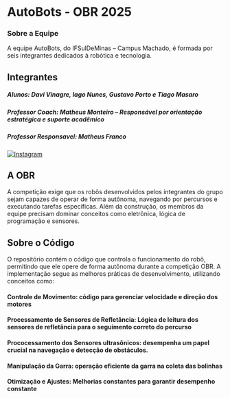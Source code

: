 # AutoBots - OBR 2025
### Sobre a Equipe
A equipe AutoBots, do IFSulDeMinas – Campus Machado, é formada por seis integrantes dedicados à robótica e tecnologia.

## Integrantes
##### Alunos: Davi Vinagre, Iago Nunes, Gustavo Porto e Tiago Masaro
##### Professor Coach: Matheus Monteiro – Responsável por orientação estratégica e suporte acadêmico
##### Professor Responsavel: Matheus Franco

[![Instagram](https://img.shields.io/badge/Instagram-E4405F?style=for-the-badge&logo=instagram&logoColor=white)](https://www.instagram.com/autobots_obr/)

## A OBR
A competição exige que os robôs desenvolvidos pelos integrantes do grupo sejam capazes de operar de forma autônoma, navegando por percursos e executando tarefas específicas. Além da construção, os membros da equipe precisam dominar conceitos como eletrônica, lógica de programação e sensores.

## Sobre o Código
O repositório contém o código que controla o funcionamento do robô, permitindo que ele opere de forma autônoma durante a competição OBR. A implementação segue as melhores práticas de desenvolvimento, utilizando conceitos como:
#### Controle de Movimento: código para gerenciar velocidade e direção dos motores
#### Processamento de Sensores de Refletância: Lógica de leitura dos sensores de refletância para o seguimento correto do percurso
#### Prococessamento dos Sensores ultrasônicos: desempenha um papel crucial na navegação e detecção de obstáculos.
#### Manipulação da Garra: operação eficiente da garra na coleta das bolinhas
#### Otimização e Ajustes: Melhorias constantes para garantir desempenho constante
